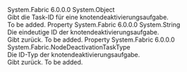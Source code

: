 <Type Name="NodeDeactivationTaskId" FullName="System.Fabric.Query.NodeDeactivationTaskId">
  <TypeSignature Language="C#" Value="public sealed class NodeDeactivationTaskId" />
  <TypeSignature Language="ILAsm" Value=".class public auto ansi sealed beforefieldinit NodeDeactivationTaskId extends System.Object" />
  <TypeSignature Language="DocId" Value="T:System.Fabric.Query.NodeDeactivationTaskId" />
  <TypeSignature Language="VB.NET" Value="Public NotInheritable Class NodeDeactivationTaskId" />
  <TypeSignature Language="F#" Value="type NodeDeactivationTaskId = class" />
  <AssemblyInfo>
    <AssemblyName>System.Fabric</AssemblyName>
    <AssemblyVersion>6.0.0.0</AssemblyVersion>
  </AssemblyInfo>
  <Base>
    <BaseTypeName>System.Object</BaseTypeName>
  </Base>
  <Interfaces />
  <Docs>
    <summary>
      <para>Gibt die Task-ID für eine knotendeaktivierungsaufgabe.</para>
    </summary>
    <remarks>To be added.</remarks>
  </Docs>
  <Members>
    <Member MemberName="Id">
      <MemberSignature Language="C#" Value="public string Id { get; }" />
      <MemberSignature Language="ILAsm" Value=".property instance string Id" />
      <MemberSignature Language="DocId" Value="P:System.Fabric.Query.NodeDeactivationTaskId.Id" />
      <MemberSignature Language="VB.NET" Value="Public ReadOnly Property Id As String" />
      <MemberSignature Language="F#" Value="member this.Id : string" Usage="System.Fabric.Query.NodeDeactivationTaskId.Id" />
      <MemberType>Property</MemberType>
      <AssemblyInfo>
        <AssemblyName>System.Fabric</AssemblyName>
        <AssemblyVersion>6.0.0.0</AssemblyVersion>
      </AssemblyInfo>
      <ReturnValue>
        <ReturnType>System.String</ReturnType>
      </ReturnValue>
      <Docs>
        <summary>
          <para>Die eindeutige ID der knotendeaktivierungsaufgabe.</para>
        </summary>
        <value>
          <para>Gibt <see cref="T:System.String" />zurück.</para>
        </value>
        <remarks>To be added.</remarks>
      </Docs>
    </Member>
    <Member MemberName="Type">
      <MemberSignature Language="C#" Value="public System.Fabric.NodeDeactivationTaskType Type { get; }" />
      <MemberSignature Language="ILAsm" Value=".property instance valuetype System.Fabric.NodeDeactivationTaskType Type" />
      <MemberSignature Language="DocId" Value="P:System.Fabric.Query.NodeDeactivationTaskId.Type" />
      <MemberSignature Language="VB.NET" Value="Public ReadOnly Property Type As NodeDeactivationTaskType" />
      <MemberSignature Language="F#" Value="member this.Type : System.Fabric.NodeDeactivationTaskType" Usage="System.Fabric.Query.NodeDeactivationTaskId.Type" />
      <MemberType>Property</MemberType>
      <AssemblyInfo>
        <AssemblyName>System.Fabric</AssemblyName>
        <AssemblyVersion>6.0.0.0</AssemblyVersion>
      </AssemblyInfo>
      <ReturnValue>
        <ReturnType>System.Fabric.NodeDeactivationTaskType</ReturnType>
      </ReturnValue>
      <Docs>
        <summary>
          <para>Die ID-Typ der knotendeaktivierungsaufgabe.</para>
        </summary>
        <value>
          <para>Gibt <see cref="T:System.Fabric.NodeDeactivationTaskType" />zurück.</para>
        </value>
        <remarks>To be added.</remarks>
      </Docs>
    </Member>
  </Members>
</Type>